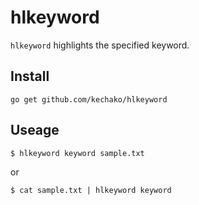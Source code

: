 hlkeyword
==========

`hlkeyword` highlights the specified keyword.

Install
----------

```
go get github.com/kechako/hlkeyword
```

Useage
----------

```
$ hlkeyword keyword sample.txt
```

or

```
$ cat sample.txt | hlkeyword keyword
```
